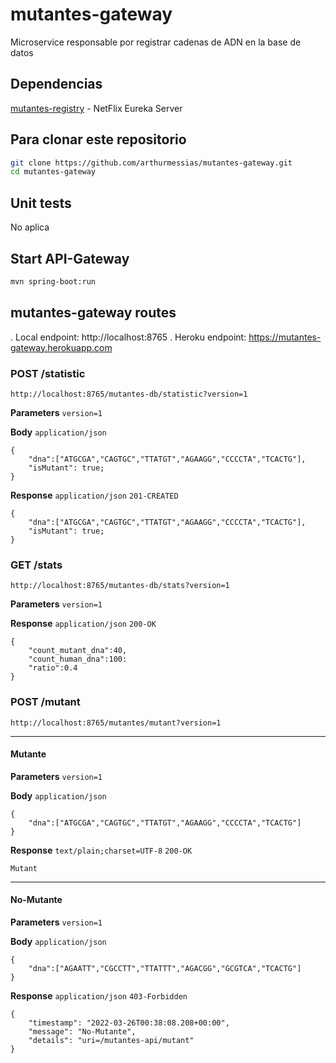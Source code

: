 # mutantes-gateway
Microservice responsable por registrar cadenas de ADN en la base de datos

## Dependencias
[mutantes-registry](https://github.com/arthurmessias/mutantes-registry) - NetFlix Eureka Server

## Para clonar este repositorio
```bash
git clone https://github.com/arthurmessias/mutantes-gateway.git
cd mutantes-gateway
```

## Unit tests
No aplica

## Start API-Gateway
```bash
mvn spring-boot:run
```

## mutantes-gateway routes
. Local endpoint: http://localhost:8765
. Heroku endpoint: https://mutantes-gateway.herokuapp.com

### POST /statistic
```
http://localhost:8765/mutantes-db/statistic?version=1
```

**Parameters**
`version=1`

**Body**
`application/json`
```
{
    "dna":["ATGCGA","CAGTGC","TTATGT","AGAAGG","CCCCTA","TCACTG"],
	"isMutant": true;
}
```

**Response**
`application/json` `201-CREATED`
```
{
    "dna":["ATGCGA","CAGTGC","TTATGT","AGAAGG","CCCCTA","TCACTG"],
	"isMutant": true;
}
```

### GET /stats
```
http://localhost:8765/mutantes-db/stats?version=1
```

**Parameters**
`version=1`

**Response**
`application/json` `200-OK`
```
{
	"count_mutant_dna":40, 
	"count_human_dna":100: 
	"ratio":0.4
}
```

### POST /mutant
```
http://localhost:8765/mutantes/mutant?version=1
```
___
#### Mutante
**Parameters**
`version=1`

**Body**
`application/json`
```
{
    "dna":["ATGCGA","CAGTGC","TTATGT","AGAAGG","CCCCTA","TCACTG"]
}
```

**Response**
`text/plain;charset=UTF-8` `200-OK`
```
Mutant
```
___

#### No-Mutante
**Parameters**
`version=1`

**Body**
`application/json`
```
{
    "dna":["AGAATT","CGCCTT","TTATTT","AGACGG","GCGTCA","TCACTG"]
}
```

**Response**
`application/json` `403-Forbidden`
```
{
    "timestamp": "2022-03-26T00:38:08.208+00:00",
    "message": "No-Mutante",
    "details": "uri=/mutantes-api/mutant"
}
```
